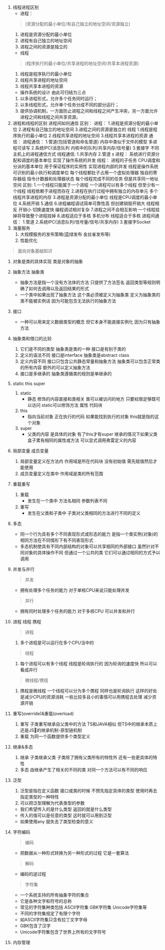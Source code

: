 1. 线程进程区别
    - 进程：
    > (资源分配的最小单位/有自己独立的地址空间/资源独立)
    1. 进程是资源分配的最小单位
    2. 进程有自己独立的地址空间
    3. 进程之间的资源是独立的
    - 线程
    > (程序执行的最小单位/共享进程的地址空间/共享本进程资源)
    1. 线程是程序执行的最小单位
    2. 线程共享进程的地址空间
    3. 线程共享本进程的资源
    - 操作系统的设计 由此可归结为三点
    1. 以多进程形式，允许多个任务同时运行；
    2. 以多线程形式，允许单个任务分成不同的部分运行；
    3. 提供协调机制，一方面防止进程之间和线程之间产生冲突，另一方面允许进程之间和线程之间共享资源。
1. 进程和线程的区别 进程间如何通信
    区别：
        进程：
            1.进程是资源分配的最小单位
            2.进程有自己独立的地址空间
            3.进程之间的资源是独立的
        线程
            1.线程是程序执行的最小单位
            2.线程共享进程的地址空间
            3.线程共享本进程的资源
    通信：
        进程通信：
            1.管道(包括管道和命名管道)
            内存中类似于文件的模型 多进程可读写
            2.系统IPC(消息队列 内核中的队列/共享内存/信号量)
            3.套接字 不同主机上的进程通信方式
        线程通信:
            1.共享内存
            2.管道
            s
    进程：
        系统进行资源分配和调度的基本单位 
        实现了操作系统的并发
    线程：
        进程的子任务 CPU调度和分派的基本单位
        用于保证程序的实用性 实现进程内部的并发
        线程是操作系统可识别的最小执行和调度单位
        每个线程都肚子占用一个虚拟处理器
        独自的寄存器组 指令计数器和处理器状态
        每个线程完成不同的任务
        但是共享同一地址空间
    区别:
        1.一个线程只能属于一个进程 一个进程可以有多个线程 但至少有一个线程 线程依赖于进程而存在
        2.进程在执行过程中拥有独立的内存单元 多个线程共享进程的内存
        3.进程是资源分配的最小单位 线程是CPU调度的最小单位
        4.系统开销
        5.通信
        6.进程编程调试简单可靠性高 但创建销毁开销大
        线程相反 开销小 切换速度快 编程调试相对复杂
        7.进程之间不会相互影响 一个线程挂掉将导致整个进程挂掉
        8.进程适应于多核 多机分布 线程适合于多核
    进程间通信：
        1.管道
        2.系统IPC(消息队列/信号量/信号/共享内存)
        3.套接字Socket
2. 海量服务
    1. 大规模服务的发布策略(蓝绿发布 金丝雀发布等)
    2. 性能优化
> 面向对象基础知识
1. 对象是类的具体实现 类是对象的抽象
2. 抽象方法 抽象类
    - 抽象方法是指一个没有方法体的方法 只提供了方法签名 返回类型等规则明确了如何去调用以及返回结果的形式
    - 一个类中如果出现了抽象方法 这个类必须被定义为抽象类 定义为抽象类的类不能被实例话 因为可能包含无法执行的抽象方法
3. 接口
    - 一种可以用来定义数据类型的概念 但它本身不能直接实例化 因为只有抽象方法 
4. 抽象类和借口的比较
    1. 它们是不同的类型 抽象类是类的一种 接口是有别于类的
    2. 定义的语法不同 接口是interface 抽象类是abstract class
    3. 定义内容不同 接口只包含公共静态常量和抽象方法 抽象类可以包含正常类的所有内容 额外的可以定义抽象方法
    4. 接口是多继承的 抽象类遵循类的规则是单继承的 
5. static this super
    1. static
        - 静态 修饰的内容直接和类相关 类可以被访问的地方 只要权限足够既可以访问 static可以修饰方法 属性 代码块
    2. this
        - 指向当前对象 正在执行的代码 如果能找到执行的对象 this就是指的这个对象
    3. super
        - 父类的内容 是具体的对象 有了this才有super 继承的情况下如果父类盒子累有相同的属性或方法 可以显式调用弗雷定义的内容
6. 局部变量 成员变量
    1. 局部变量定义在方法内 作用域是所在代码块 没有初始值 需先赋值然后才能使用
    2. 成员变量定义在类中 作用域是类的所有范围
7. 重载重写
    1. 重载
        - 发生在一个类中 方法名相同 参数列表不同
    2. 重写
        - 发生在父类和子类中 子类对父类相同的方法进行不同的定义
8. 多态
    - 同一个行为具有多个不同表现形式或形态的能力 是指一个类实例(对象)的相同方法在不同情形下有不同表现形式
    - 多态机制使具有不同内部结构的对象可以共享相同的外部接口 虽然针对不同对象的具体操作不同 但通过一个公共的类 它们可以通过相同的方式予以调用
9. 并发与并行
    > 并发
    - 拥有处理多个任务的能力 对于单核CPU来说只能处理并发
    > 并行
    - 拥有同时处理多个任务的能力 对于多核CPU 可以并发和并行
10. 进程 线程 携程
    > 进程
    1. 多个进程是可以运行在多个CPU当中的 
    > 线程
    1. 每个进程可以有多个线程 线程是轮询执行的 因为轮询的速度快 所以可以看成并行
    > 微线程/携程
    1. 携程是微线程 一个线程可以分为多个携程 同样也是轮询执行 这样的好处是减少CPU的资源消耗 一些比较多且小的事情可以用携程去处理 减少资源开销
11. 重写(override)&重载(overload)
    1. 重写 子类重写继承自父类中的方法 TS和JAVA相似 但TS中的继承本质上还是JS的继承机制-原型链机制
    2. 重载 为同一个函数提供多个类型定义
12. 继承&多态
    1. 继承 子类继承父类 子类除了拥有父类所有的特性外 还有一些更具体的特性
    2. 多态 由继承产生了相关的不同的类 对同一个方法可以有不同的响应
13. 泛型
    1. 泛型是指在定义函数 接口或类的时候 不预先指定具体的类型 使用时再去指定类型的一种特性
    2. 可以把泛型理解为代表类型的参数
    - 我们希望传入的是什么类型 返回的就是什么类型
    - 传入的值可以是任意的类型 这时就可以用到泛型
    - 如果使用any 就失去了类型检查的意义

1. 字符编码
    > 编码
    - 把数据从一种形式转换为另一种形式的过程 它是一套算法
    > 解码
    - 编码的逆过程
    > 字符集
    - 一个系统支持的所有抽象字符的集合
    - 它是各种文字和符号的总称 
    - 常见的字符集种类包括 ASCII字符集 GBK字符集 Unicode字符集等
    - 不同的字符集规定了有限个字符 
    - 如ASCII字符集只含有拉丁文字字母
    - GBK包含了汉字
    - Unicode字符集包含了世界上所有的文字符号
2. 内存管理
